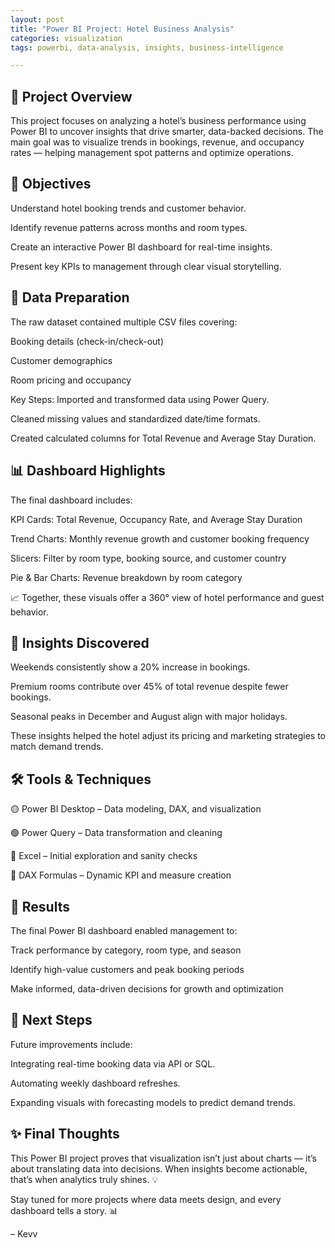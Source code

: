 ```yaml
---
layout: post
title: "Power BI Project: Hotel Business Analysis"
categories: visualization
tags: powerbi, data-analysis, insights, business-intelligence

---
```


## 🏨 Project Overview
This project focuses on analyzing a hotel’s business performance using Power BI to uncover insights that drive smarter, data-backed decisions.
The main goal was to visualize trends in bookings, revenue, and occupancy rates — helping management spot patterns and optimize operations.

## 🎯 Objectives
Understand hotel booking trends and customer behavior.

Identify revenue patterns across months and room types.

Create an interactive Power BI dashboard for real-time insights.

Present key KPIs to management through clear visual storytelling.

## 🧹 Data Preparation
The raw dataset contained multiple CSV files covering:

Booking details (check-in/check-out)

Customer demographics

Room pricing and occupancy

Key Steps:
Imported and transformed data using Power Query.

Cleaned missing values and standardized date/time formats.

Created calculated columns for Total Revenue and Average Stay Duration.

## 📊 Dashboard Highlights
The final dashboard includes:

KPI Cards: Total Revenue, Occupancy Rate, and Average Stay Duration

Trend Charts: Monthly revenue growth and customer booking frequency

Slicers: Filter by room type, booking source, and customer country

Pie & Bar Charts: Revenue breakdown by room category

📈 Together, these visuals offer a 360° view of hotel performance and guest behavior.

## 🧠 Insights Discovered
Weekends consistently show a 20% increase in bookings.

Premium rooms contribute over 45% of total revenue despite fewer bookings.

Seasonal peaks in December and August align with major holidays.

These insights helped the hotel adjust its pricing and marketing strategies to match demand trends.

## 🛠 Tools & Techniques
🟡 Power BI Desktop – Data modeling, DAX, and visualization

🟢 Power Query – Data transformation and cleaning

🔵 Excel – Initial exploration and sanity checks

🧮 DAX Formulas – Dynamic KPI and measure creation

## 📁 Results
The final Power BI dashboard enabled management to:

Track performance by category, room type, and season

Identify high-value customers and peak booking periods

Make informed, data-driven decisions for growth and optimization

## 🚀 Next Steps
Future improvements include:

Integrating real-time booking data via API or SQL.

Automating weekly dashboard refreshes.

Expanding visuals with forecasting models to predict demand trends.

## ✨ Final Thoughts
This Power BI project proves that visualization isn’t just about charts — it’s about translating data into decisions.
When insights become actionable, that’s when analytics truly shines. 💡

Stay tuned for more projects where data meets design, and every dashboard tells a story. 📊

– Kevv
